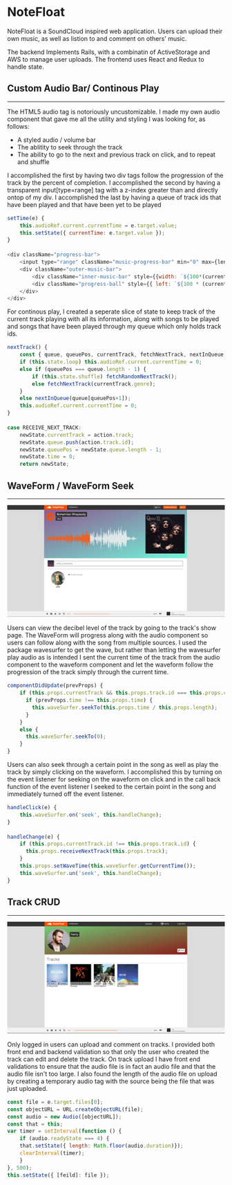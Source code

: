 # NoteFloat 

NoteFloat is a SoundCloud inspired web application. Users can upload their own music, as well as listion to and comment on 
others' music.

The backend Implements Rails, with a combinatin of ActiveStorage and AWS to manage user uploads.
The frontend uses React and Redux to handle state.

## Custom Audio Bar/ Continous Play 
------

The HTML5 audio tag is notoriously uncustomizable. I made my own audio component that gave me all the utility and styling I was
looking for, as follows: 

* A styled audio / volume bar
* The ablitity to seek through the track
* The ability to go to the next and previous track on click, and to repeat and shuffle 

I accomplished the first by having two div tags follow the progression of the track by the percent of completion.
I accomplished the second by having a transparent input[type=range] tag with a z-index greater than and directly ontop of my div.
I accomplished the last by having a queue of track ids that have been played and that have been yet to be played 

```javascript
setTime(e) {
    this.audioRef.current.currentTime = e.target.value;
    this.setState({ currentTime: e.target.value });
}

<div className="progress-bar">
    <input type="range" className="music-progress-bar" min="0" max={length} step="0.25" onChange={this.setTime}/>
    <div className="outer-music-bar">
        <div className="inner-music-bar" style={{width: `${100*(currentTime/length) || 1}%`}}></div>
        <div className="progress-ball" style={{ left: `${100 * (currentTime / length) || 1}%` }}></div>
    </div>
</div>
```

For continous play, I created a seperate slice of state to keep track of the current track playing with all its information, along with songs 
to be played and songs that have been played through my queue which only holds track ids. 

```javascript
nextTrack() {
    const { queue, queuePos, currentTrack, fetchNextTrack, nextInQueue, fetchRandomNextTrack } = this.props;
    if (this.state.loop) this.audioRef.current.currentTime = 0;
    else if (queuePos === queue.length - 1) {
        if (this.state.shuffle) fetchRandomNextTrack();
        else fetchNextTrack(currentTrack.genre);
    }
    else nextInQueue(queue[queuePos+1]);
    this.audioRef.current.currentTime = 0;
}

case RECEIVE_NEXT_TRACK:
    newState.currentTrack = action.track;
    newState.queue.push(action.track.id);
    newState.queuePos = newState.queue.length - 1;
    newState.time = 0;
    return newState;
```

## WaveForm / WaveForm Seek
------

![Track Show](app/assets/images/waveform.png)

Users can view the decibel level of the track by going to the track's show page. The WaveForm will progress along with the audio component so users can follow along 
with the song from multiple sources. I used the package wavesurfer to get the wave, but rather than letting the wavesurfer play audio as is intended I sent the current
time of the track from the audio component to the waveform component and let the waveform follow the progression of the track simply through the current time.

```javascript
componentDidUpdate(prevProps) {
    if (this.props.currentTrack && this.props.track.id === this.props.currentTrack.id) {
      if (prevProps.time !== this.props.time) {
        this.waveSurfer.seekTo(this.props.time / this.props.length);
      }
    }
    else {
      this.waveSurfer.seekTo(0);
    }
}
```

Users can also seek through a certain point in the song as well as play the track by simply clicking on the waveform. I accomplished this by turning on 
the event listener for seeking on the waveform on click and in the call back function of the event listener I seeked to the certain point in the song and 
immediately turned off the event listener.


```javascript
handleClick(e) {
    this.waveSurfer.on('seek', this.handleChange);
}
  
handleChange(e) {
    if (this.props.currentTrack.id !== this.props.track.id) {
      this.props.receiveNextTrack(this.props.track);
    }
    this.props.setWaveTime(this.waveSurfer.getCurrentTime());
    this.waveSurfer.un('seek', this.handleChange);
}
```

## Track CRUD
------

![User Show](app/assets/images/users_show.png)

Only logged in users can upload and comment on tracks. I provided both front end and backend validation so that only the user who created the track can edit 
and delete the track. On track upload I have front end validations to ensure that the audio file is in fact an audio file and that the audio file isn't too 
large. I also found the length of the audio file on upload by creating a temporary audio tag with the source being the file that was just uploaded.

```javascript
const file = e.target.files[0];
const objectURL = URL.createObjectURL(file);
const audio = new Audio([objectURL]); 
const that = this;
var timer = setInterval(function () {
    if (audio.readyState === 4) {
    that.setState({ length: Math.floor(audio.duration)});
    clearInterval(timer);
    }
}, 500);
this.setState({ [feild]: file });
```